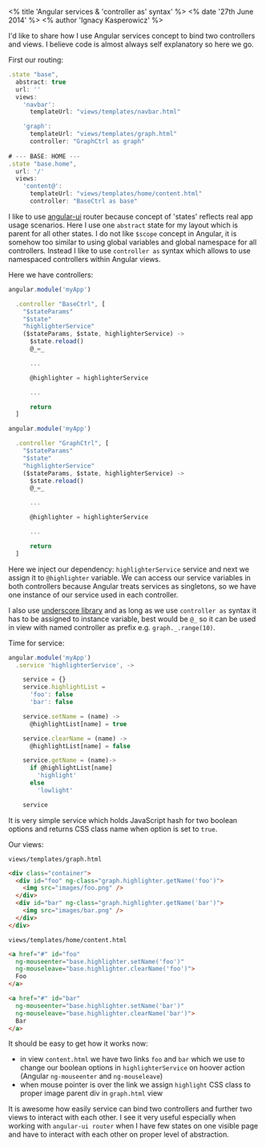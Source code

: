 <% title 'Angular services & \'controller as\' syntax' %>
<% date '27th June 2014' %>
<% author 'Ignacy Kasperowicz' %>

I'd like to share how I use Angular services concept to bind two controllers and views. I believe code is almost always self explanatory so here we go.

First our routing:

``` javascript
.state "base",
  abstract: true
  url: ''
  views:
    'navbar':
      templateUrl: "views/templates/navbar.html"

    'graph':
      templateUrl: "views/templates/graph.html"
      controller: "GraphCtrl as graph"
    
# --- BASE: HOME ---
.state "base.home",
  url: '/'
  views:          
    'content@':
      templateUrl: "views/templates/home/content.html"
      controller: "BaseCtrl as base"
```

I like to use [angular-ui](https://github.com/angular-ui/ui-router) router because concept of 'states' reflects real app usage scenarios. Here I use one `abstract` state for my layout which is parent for all other states.
I do not like `$scope` concept in Angular, it is somehow too similar to using global variables and global namespace for all controllers. Instead I like to use `controller as` syntax which allows to use namespaced controllers within Angular views.

Here we have controllers:

``` javascript
angular.module('myApp')

  .controller "BaseCtrl", [
    "$stateParams"
    "$state"
    "highlighterService"
    ($stateParams, $state, highlighterService) ->
      $state.reload()
      @_=_

      ...

      @highlighter = highlighterService

      ...

      return
  ]

```

``` javascript
angular.module('myApp')

  .controller "GraphCtrl", [
    "$stateParams"
    "$state"
    "highlighterService"
    ($stateParams, $state, highlighterService) ->
      $state.reload()
      @_=_

      ...

      @highlighter = highlighterService

      ...

      return
  ]

```

Here we inject our dependency: `highlighterService` service and next we assign it to `@highlighter` variable. We can access our service variables in both controllers because Angular treats services as singletons, so we have one instance of our service used in each controller.

I also use [underscore library](http://underscorejs.org) and as long as we use `controller as` syntax it has to be assigned to instance variable, best would be `@_` so it can be used in view with named controller as prefix e.g. `graph._.range(10)`.

Time for service:

``` javascript
angular.module('myApp')
  .service 'highlighterService', ->

    service = {}
    service.highlightList = 
      'foo': false
      'bar': false

    service.setName = (name) ->
      @highlightList[name] = true

    service.clearName = (name) ->
      @highlightList[name] = false

    service.getName = (name)->      
      if @highlightList[name]
        'highlight'
      else
        'lowlight'

    service
```

It is very simple service which holds JavaScript hash for two boolean options and returns CSS class name when option is set to `true`.

Our views:

`views/templates/graph.html`

``` html
<div class="container">
  <div id="foo" ng-class="graph.highlighter.getName('foo')">
    <img src="images/foo.png" />
  </div>
  <div id="bar" ng-class="graph.highlighter.getName('bar')">
    <img src="images/bar.png" />
  </div>
</div>
```

`views/templates/home/content.html`

``` html
<a href="#" id="foo" 
  ng-mouseenter="base.highlighter.setName('foo')" 
  ng-mouseleave="base.highlighter.clearName('foo')">
  Foo
</a>

<a href="#" id="bar" 
  ng-mouseenter="base.highlighter.setName('bar')" 
  ng-mouseleave="base.highlighter.clearName('bar')">
  Bar
</a>
```

It should be easy to get how it works now:

  * in view `content.html` we have two links `foo` and `bar` which we use to change our boolean options in `highlighterService` on hoover action (Angular `ng-mouseenter` and `ng-mouseleave`)
  * when mouse pointer is over the link we assign `highlight` CSS class to proper image parent div in `graph.html` view

It is awesome how easily service can bind two controllers and further two views to interact with each other. I see it very useful especially when working with `angular-ui router` when I have few states on one visible page and have to interact with each other on proper level of abstraction. 
